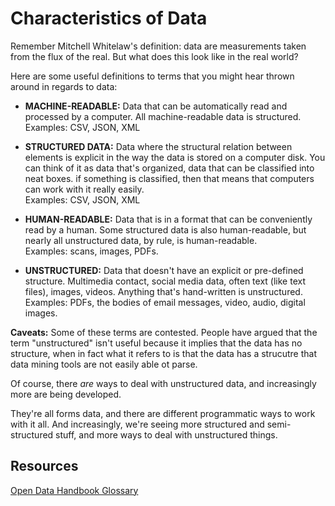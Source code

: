 # Characteristics of Data

Remember Mitchell Whitelaw's definition: data are measurements taken from the flux of the real. But what does this look like in the real world? 


Here are some useful definitions to terms that you might hear thrown around in regards to data:

+ **MACHINE-READABLE:** Data that can be automatically read and processed by a computer. All machine-readable data is structured. </br> Examples: CSV, JSON, XML

+ **STRUCTURED DATA:** Data where the structural relation between elements is explicit in the way the data is stored on a computer disk. You can think of it as data that's organized, data that can be classified into neat boxes. if something is classified, then that means that computers can work with it really easily.   
Examples: CSV, JSON, XML

+ **HUMAN-READABLE:** Data that is in a format that can be conveniently read by a human. Some structured data is also human-readable, but nearly all unstructured data, by rule, is human-readable. </br>Examples: scans, images, PDFs. 

+ **UNSTRUCTURED:** Data that doesn't have an explicit or pre-defined structure. Multimedia contact, social media data, often text (like text files), images, videos. Anything that's hand-written is unstructured. 
</br> Examples: PDFs, the bodies of email messages, video, audio, digital images. 
  
**Caveats:** Some of these terms are contested. People have argued that the term "unstructured" isn't useful because it implies that the data has no structure, when in fact what it refers to is that the data has a strucutre that data mining tools are not easily able ot parse.

Of course, there *are* ways to deal with unstructured data, and increasingly more are being developed. 


They're all forms data, and there are different programmatic ways to work with it all. And increasingly, we're seeing more structured and semi-structured stuff, and more ways to deal with unstructured things. 

## Resources
[Open Data Handbook Glossary](http://opendatahandbook.org/glossary/en/terms/pdf/)  